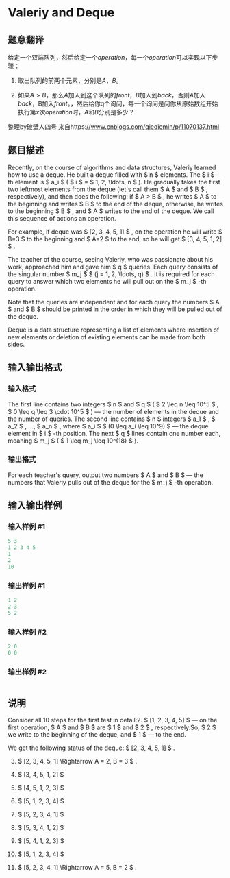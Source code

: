 # Valeriy and Deque

## 题意翻译

给定一个双端队列，然后给定一个$operation$，每一个$operation$可以实现以下步骤：

1. 取出队列的前两个元素，分别是$A$，$B$。

2. 如果$A>B$，那么$A$加入到这个队列的$front$，$B$加入到$back$，否则$A$加入$back$，B加入$front$。，然后给你q个询问，每一个询问是问你从原始数组开始执行第$x$次$operation$时，$A$和$B$分别是多少？

整理by破壁人四号 来自https://www.cnblogs.com/qieqiemin/p/11070137.html

## 题目描述

Recently, on the course of algorithms and data structures, Valeriy learned how to use a deque. He built a deque filled with $ n $ elements. The $ i $ -th element is $ a_i $ ( $ i $ = $ 1, 2, \ldots, n $ ). He gradually takes the first two leftmost elements from the deque (let's call them $ A $ and $ B $ , respectively), and then does the following: if $ A > B $ , he writes $ A $ to the beginning and writes $ B $ to the end of the deque, otherwise, he writes to the beginning $ B $ , and $ A $ writes to the end of the deque. We call this sequence of actions an operation.

For example, if deque was $ [2, 3, 4, 5, 1] $ , on the operation he will write $ B=3 $ to the beginning and $ A=2 $ to the end, so he will get $ [3, 4, 5, 1, 2] $ .

The teacher of the course, seeing Valeriy, who was passionate about his work, approached him and gave him $ q $ queries. Each query consists of the singular number $ m_j $ $ (j = 1, 2, \ldots, q) $ . It is required for each query to answer which two elements he will pull out on the $ m_j $ -th operation.

Note that the queries are independent and for each query the numbers $ A $ and $ B $ should be printed in the order in which they will be pulled out of the deque.

Deque is a data structure representing a list of elements where insertion of new elements or deletion of existing elements can be made from both sides.

## 输入输出格式

### 输入格式

The first line contains two integers $ n $ and $ q $ ( $ 2 \leq n \leq 10^5 $ , $ 0 \leq q \leq 3 \cdot 10^5 $ ) — the number of elements in the deque and the number of queries. The second line contains $ n $ integers $ a_1 $ , $ a_2 $ , ..., $ a_n $ , where $ a_i $ $ (0 \leq a_i \leq 10^9) $ — the deque element in $ i $ -th position. The next $ q $ lines contain one number each, meaning $ m_j $ ( $ 1 \leq m_j \leq 10^{18} $ ).

### 输出格式

For each teacher's query, output two numbers $ A $ and $ B $ — the numbers that Valeriy pulls out of the deque for the $ m_j $ -th operation.

## 输入输出样例

### 输入样例 #1

```cpp
5 3
1 2 3 4 5
1
2
10

```
### 输出样例 #1

```cpp
1 2
2 3
5 2

```
### 输入样例 #2

```cpp
2 0
0 0

```
### 输出样例 #2

```cpp

```
## 说明

 Consider all 10 steps for the first test in detail:2. $ [1, 2, 3, 4, 5] $ — on the first operation, $ A $ and $ B $ are $ 1 $ and $ 2 $ , respectively.So, $ 2 $ we write to the beginning of the deque, and $ 1 $ — to the end.

We get the following status of the deque: $ [2, 3, 4, 5, 1] $ .

3. $ [2, 3, 4, 5, 1] \Rightarrow A = 2, B = 3 $ .

4. $ [3, 4, 5, 1, 2] $

5. $ [4, 5, 1, 2, 3] $

6. $ [5, 1, 2, 3, 4] $

7. $ [5, 2, 3, 4, 1] $

8. $ [5, 3, 4, 1, 2] $

9. $ [5, 4, 1, 2, 3] $

10. $ [5, 1, 2, 3, 4] $

11. $ [5, 2, 3, 4, 1] \Rightarrow A = 5, B = 2 $ .


